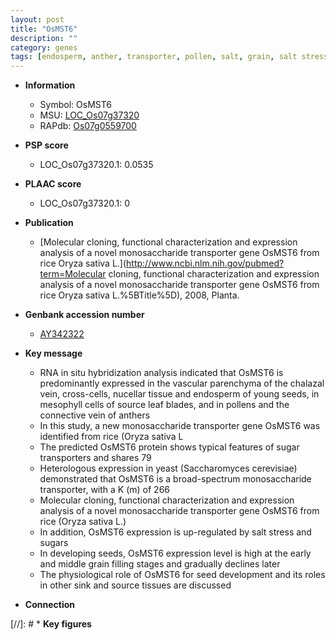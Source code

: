 ```yaml
---
layout: post
title: "OsMST6"
description: ""
category: genes
tags: [endosperm, anther, transporter, pollen, salt, grain, salt stress, grain filling, leaf, seed, seed development]
---
```


* **Information**  
    + Symbol: OsMST6  
    + MSU: [LOC_Os07g37320](http://rice.plantbiology.msu.edu/cgi-bin/ORF_infopage.cgi?orf=LOC_Os07g37320)  
    + RAPdb: [Os07g0559700](http://rapdb.dna.affrc.go.jp/viewer/gbrowse_details/irgsp1?name=Os07g0559700)  

* **PSP score**  
    + LOC_Os07g37320.1: 0.0535 

* **PLAAC score**  
    + LOC_Os07g37320.1: 0 

* **Publication**  
    + [Molecular cloning, functional characterization and expression analysis of a novel monosaccharide transporter gene OsMST6 from rice Oryza sativa L.](http://www.ncbi.nlm.nih.gov/pubmed?term=Molecular cloning, functional characterization and expression analysis of a novel monosaccharide transporter gene OsMST6 from rice Oryza sativa L.%5BTitle%5D), 2008, Planta.

* **Genbank accession number**  
    + [AY342322](http://www.ncbi.nlm.nih.gov/nuccore/AY342322)

* **Key message**  
    + RNA in situ hybridization analysis indicated that OsMST6 is predominantly expressed in the vascular parenchyma of the chalazal vein, cross-cells, nucellar tissue and endosperm of young seeds, in mesophyll cells of source leaf blades, and in pollens and the connective vein of anthers
    + In this study, a new monosaccharide transporter gene OsMST6 was identified from rice (Oryza sativa L
    + The predicted OsMST6 protein shows typical features of sugar transporters and shares 79
    + Heterologous expression in yeast (Saccharomyces cerevisiae) demonstrated that OsMST6 is a broad-spectrum monosaccharide transporter, with a K (m) of 266
    + Molecular cloning, functional characterization and expression analysis of a novel monosaccharide transporter gene OsMST6 from rice (Oryza sativa L.)
    + In addition, OsMST6 expression is up-regulated by salt stress and sugars
    + In developing seeds, OsMST6 expression level is high at the early and middle grain filling stages and gradually declines later
    + The physiological role of OsMST6 for seed development and its roles in other sink and source tissues are discussed

* **Connection**  

[//]: # * **Key figures**  


